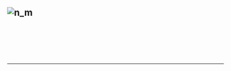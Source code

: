 ![n_m](https://github.com/gopala-kr/Quantum-Dots/blob/master/45-Verticals/scn/n_m.png)
------------
![]()
-----
![]()
---------
![]()
-----
-----------
